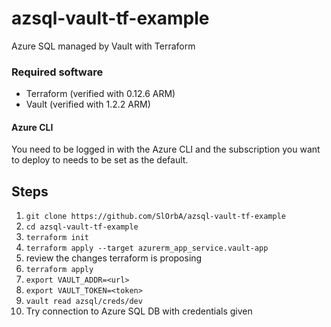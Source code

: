 # azsql-vault-tf-example
Azure SQL managed by Vault with Terraform

### Required software
* Terraform (verified with 0.12.6 ARM)
* Vault (verified with 1.2.2 ARM)

#### Azure CLI
You need to be logged in with the Azure CLI and the subscription you want to deploy to needs to be set as the default.

## Steps
1. `git clone https://github.com/SlOrbA/azsql-vault-tf-example`
1. `cd azsql-vault-tf-example`
1. `terraform init`
1. `terraform apply --target azurerm_app_service.vault-app`
1. review the changes terraform is proposing
1. `terraform apply`
1. `export VAULT_ADDR=<url>`
1. `export VAULT_TOKEN=<token>`
1. `vault read azsql/creds/dev`
1. Try connection to Azure SQL DB with credentials given
